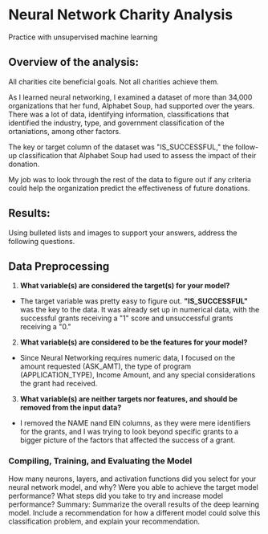 # Neural Network Charity Analysis
Practice with unsupervised machine learning

## Overview of the analysis: 
All charities cite beneficial goals. Not all charities achieve them.

As I learned neural networking, I examined a dataset of more than 34,000 organizations that her fund, Alphabet Soup, had supported over the years. There was a lot of data, identifying information, classifications that identified the industry, type, and government classification of the ortaniations, among other factors. 

The key or target column of the dataset was "IS_SUCCESSFUL," the follow-up classification that Alphabet Soup had used to assess the impact of their donation.

My job was to look through the rest of the data to figure out if any criteria could help the organization predict the effectiveness of future donations.

## Results: 
Using bulleted lists and images to support your answers, address the following questions.

## Data Preprocessing
1. **What variable(s) are considered the target(s) for your model?**
- The target variable was pretty easy to figure out. **"IS_SUCCESSFUL"** was the key to the data. It was already set up in numerical data, with the successful grants receiving a "1" score and unsuccessful grants receiving a "0."
2. **What variable(s) are considered to be the features for your model?** 
- Since Neural Networking requires numeric data, I focused on the amount requested (ASK_AMT), the type of program (APPLICATION_TYPE), Income Amount, and any special considerations the grant had received.
3. **What variable(s) are neither targets nor features, and should be removed from the input data?**
- I removed the NAME nand EIN columns, as they were mere identifiers for the grants, and I was trying to look beyond specific grants to a bigger picture of the factors that affected the success of a grant.

### Compiling, Training, and Evaluating the Model
How many neurons, layers, and activation functions did you select for your neural network model, and why?
Were you able to achieve the target model performance?
What steps did you take to try and increase model performance?
Summary: Summarize the overall results of the deep learning model. Include a recommendation for how a different model could solve this classification problem, and explain your recommendation.
